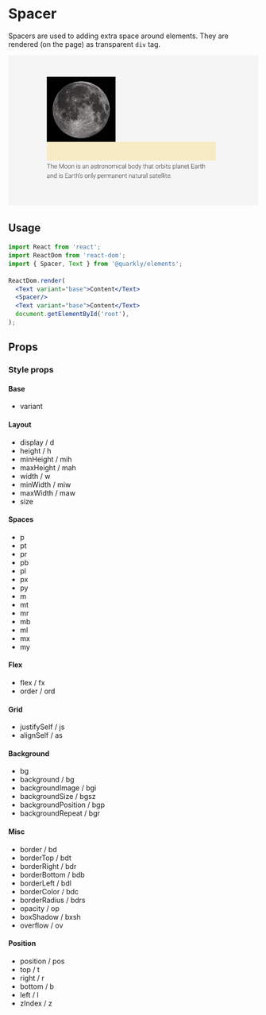 # Spacer

Spacers are used to adding extra space around elements. They are rendered (on the page) as transparent `div` tag.

<img alt="spacer" src="src/spacer.png" width="800px">

## Usage

```jsx
import React from 'react';
import ReactDom from 'react-dom';
import { Spacer, Text } from '@quarkly/elements';

ReactDom.render(
  <Text variant="base">Content</Text>
  <Spacer/>
  <Text variant="base">Content</Text>
  document.getElementById('root'),
);
```

## Props

### Style props

#### Base

- variant

#### Layout

- display / d
- height / h
- minHeight / mih
- maxHeight / mah
- width / w
- minWidth / miw
- maxWidth / maw
- size

#### Spaces

- p
- pt
- pr
- pb
- pl
- px
- py
- m
- mt
- mr
- mb
- ml
- mx
- my

#### Flex

- flex / fx
- order / ord

#### Grid

- justifySelf / js
- alignSelf / as

#### Background

- bg
- background / bg
- backgroundImage / bgi
- backgroundSize / bgsz
- backgroundPosition / bgp
- backgroundRepeat / bgr

#### Misc

- border / bd
- borderTop / bdt
- borderRight / bdr
- borderBottom / bdb
- borderLeft / bdl
- borderColor / bdc
- borderRadius / bdrs
- opacity / op
- boxShadow / bxsh
- overflow / ov

#### Position

- position / pos
- top / t
- right / r
- bottom / b
- left / l
- zIndex / z
